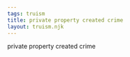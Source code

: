 ```yaml
---
tags: truism
title: private property created crime
layout: truism.njk
---
```


private property created crime